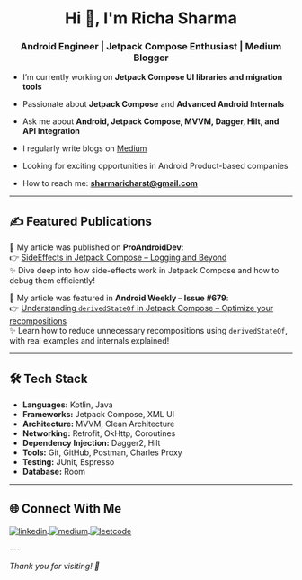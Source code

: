 <h1 align="center">Hi 👋, I'm Richa Sharma</h1>
<h3 align="center">Android Engineer | Jetpack Compose Enthusiast | Medium Blogger</h3>

- I’m currently working on **Jetpack Compose UI libraries and migration tools**

- Passionate about **Jetpack Compose** and **Advanced Android Internals**

- Ask me about **Android, Jetpack Compose, MVVM, Dagger, Hilt, and API Integration**

- I regularly write blogs on [Medium](https://medium.com/@sharmaricha7724)

- Looking for exciting opportunities in Android Product-based companies

- How to reach me: **sharmaricharst@gmail.com**

---
## ✍️ Featured Publications

📰 My article was published on **ProAndroidDev**:  
👉 [SideEffects in Jetpack Compose – Logging and Beyond](https://medium.com/proandroiddev/sideeffects-in-jetpack-compose-logging-and-beyond-in-jetpack-compose-d0a09f5531c9)  
✨ Dive deep into how side-effects work in Jetpack Compose and how to debug them efficiently!

📰 My article was featured in **Android Weekly – Issue #679**:  
👉 [Understanding `derivedStateOf` in Jetpack Compose – Optimize your recompositions](https://sharmaricha7724.medium.com/understanding-derivedstateof-in-jetpack-compose-optimize-your-recompositions-1c8cdbe9a7d5)  
✨ Learn how to reduce unnecessary recompositions using `derivedStateOf`, with real examples and internals explained!


---

## 🛠️ Tech Stack

- **Languages:** Kotlin, Java  
- **Frameworks:** Jetpack Compose, XML UI  
- **Architecture:** MVVM, Clean Architecture  
- **Networking:** Retrofit, OkHttp, Coroutines  
- **Dependency Injection:** Dagger2, Hilt  
- **Tools:** Git, GitHub, Postman, Charles Proxy  
- **Testing:** JUnit, Espresso  
- **Database:** Room

---
## 🌐 Connect With Me

<p align="left">
  <a href="https://www.linkedin.com/in/richa-sharma-67b56a114/" target="blank">
    <img align="center" src="https://img.shields.io/badge/LinkedIn-0077B5?style=flat&logo=linkedin&logoColor=white" alt="linkedin" />
  </a>
  <a href="https://medium.com/@sharmaricha7724" target="blank">
    <img align="center" src="https://img.shields.io/badge/Medium-12100E?style=flat&logo=medium&logoColor=white" alt="medium" />
  </a>
  <a href="https://leetcode.com/u/richasharma12/" target="blank">
    <img align="center" src="https://img.shields.io/badge/LeetCode-FFA116?style=flat&logo=leetcode&logoColor=black" alt="leetcode" />
  </a>
</p>
---

*Thank you for visiting! 🚀*


<!---
richarst12/richarst12 is a ✨ special ✨ repository because its `README.md` (this file) appears on your GitHub profile.
You can click the Preview link to take a look at your changes.
--->
